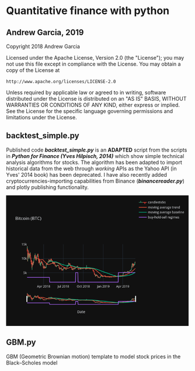 # Quantitative finance with python
## Andrew Garcia, 2019

Copyright 2018 Andrew Garcia

Licensed under the Apache License, Version 2.0 (the "License");
you may not use this file except in compliance with the License.
You may obtain a copy of the License at

    http://www.apache.org/licenses/LICENSE-2.0

Unless required by applicable law or agreed to in writing, software
distributed under the License is distributed on an "AS IS" BASIS,
WITHOUT WARRANTIES OR CONDITIONS OF ANY KIND, either express or implied.
See the License for the specific language governing permissions and
limitations under the License.

## backtest_simple.py

Published code _**backtest_simple.py**_ is an **ADAPTED** script from the scripts in _**Python for Finance (Yves Hilpisch, 2014)**_ which show simple technical analysis algorithms for stocks. The algorithm has been adapted to import historical data from the web through *working* APIs as the Yahoo API (in Yves' 2014 book) has been deprecated. I have also recently added cryptocurrencies-importing capabilities from Binance (_**binancereader.py**_) and plotly publishing functionality.

<a href="https://plot.ly/~andrewrgarcia/86.embed"><img src="Bitcoin.png" alt="drawing" width="500"/></a>

## GBM.py

GBM (Geometric Brownian motion) template to model stock prices in the Black–Scholes model
